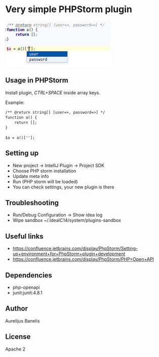 Very simple PHPStorm plugin
===========================

![Complete array keys by return description](res/exampleArrayCompletion.jpg)

Usage in PHPStorm
-----------------

Install plugin, _CTRL+SPACE_ inside array keys.

Example:

```phg
/** @return string[] [user=>, password=>] */
function a() {
    return [];
}

$a = a()[''];
```

Setting up
----------

* New project -> IntelliJ Plugin -> Project SDK
 * Choose PHP storm installation
* Update meta info
* Run (PHP storm will be loaded)
 * You can check settings, your new plugin is there

Troubleshooting
---------------

* Run/Debug Configuration -> Show idea log 
* Wipe sandbox ~/.IdeaIC14/system/plugins-sandbox

Useful links
------------

* https://confluence.jetbrains.com/display/PhpStorm/Setting-up+environment+for+PhpStorm+plugin+development
* https://confluence.jetbrains.com/display/PhpStorm/PHP+Open+API

Dependencies
------------

* php-openapi
* junit:junit:4.8.1

Author
------
Aurelijus Banelis

License
-------
Apache 2